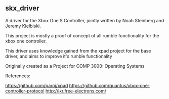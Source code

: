 skx_driver
------------

A driver for the Xbox One S Controller, jointly written by Noah Steinberg and Jeremy Kielbiski.

This project is mostly a proof of concept of all rumble functionality for the xbox one controller.

This driver uses knowledge gained from the xpad project for the base driver, and aims to improve it's rumble functionality

Originally created as a Project for COMP 3000: Operating Systems

References:

https://github.com/paroj/xpad
https://github.com/quantus/xbox-one-controller-protocol
http://lxr.free-electrons.com/
